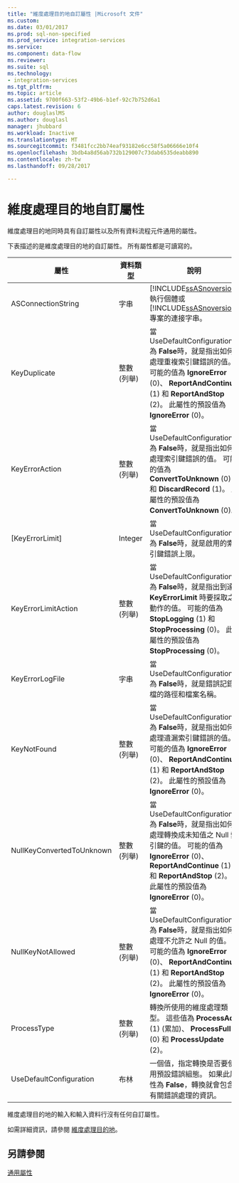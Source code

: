 ```yaml
---
title: "維度處理目的地自訂屬性 |Microsoft 文件"
ms.custom: 
ms.date: 03/01/2017
ms.prod: sql-non-specified
ms.prod_service: integration-services
ms.service: 
ms.component: data-flow
ms.reviewer: 
ms.suite: sql
ms.technology:
- integration-services
ms.tgt_pltfrm: 
ms.topic: article
ms.assetid: 9700f663-53f2-49b6-b1ef-92c7b752d6a1
caps.latest.revision: 6
author: douglaslMS
ms.author: douglasl
manager: jhubbard
ms.workload: Inactive
ms.translationtype: MT
ms.sourcegitcommit: f3481fcc2bb74eaf93182e6cc58f5a06666e10f4
ms.openlocfilehash: 3bdb4a8d56ab732b129007c73dab6535deabb890
ms.contentlocale: zh-tw
ms.lasthandoff: 09/28/2017

---
```

# <a name="dimension-processing-destination-custom-properies"></a>維度處理目的地自訂屬性
  維度處理目的地同時具有自訂屬性以及所有資料流程元件通用的屬性。  
  
 下表描述的是維度處理目的地的自訂屬性。 所有屬性都是可讀寫的。  
  
|屬性|資料類型|說明|  
|--------------|---------------|-----------------|  
|ASConnectionString|字串|[!INCLUDE[ssASnoversion](../../includes/ssasnoversion-md.md)] 執行個體或 [!INCLUDE[ssASnoversion](../../includes/ssasnoversion-md.md)] 專案的連接字串。|  
|KeyDuplicate|整數 (列舉)|當 UseDefaultConfiguration 為 **False**時，就是指出如何處理重複索引鍵錯誤的值。 可能的值為 **IgnoreError** (0)、 **ReportAndContinue** (1) 和 **ReportAndStop** (2)。 此屬性的預設值為 **IgnoreError** (0)。|  
|KeyErrorAction|整數 (列舉)|當 UseDefaultConfiguration 為 **False**時，就是指出如何處理索引鍵錯誤的值。 可能的值為 **ConvertToUnknown** (0) 和 **DiscardRecord** (1)。 此屬性的預設值為 **ConvertToUnknown** (0)。|  
|[KeyErrorLimit]|Integer|當 UseDefaultConfiguration 為 **False**時，就是啟用的索引鍵錯誤上限。|  
|KeyErrorLimitAction|整數 (列舉)|當 UseDefaultConfiguration 為 **False**時，就是指出到達 **KeyErrorLimit** 時要採取之動作的值。 可能的值為 **StopLogging** (1) 和 **StopProcessing** (0)。 此屬性的預設值為 **StopProcessing** (0)。|  
|KeyErrorLogFile|字串|當 UseDefaultConfiguration 為 **False**時，就是錯誤記錄檔的路徑和檔案名稱。|  
|KeyNotFound|整數 (列舉)|當 UseDefaultConfiguration 為 **False**時，就是指出如何處理遺漏索引鍵錯誤的值。 可能的值為 **IgnoreError** (0)、 **ReportAndContinue** (1) 和 **ReportAndStop** (2)。 此屬性的預設值為 **IgnoreError** (0)。|  
|NullKeyConvertedToUnknown|整數 (列舉)|當 UseDefaultConfiguration 為 **False**時，就是指出如何處理轉換成未知值之 Null 索引鍵的值。 可能的值為 **IgnoreError** (0)、 **ReportAndContinue** (1) 和 **ReportAndStop** (2)。 此屬性的預設值為 **IgnoreError** (0)。|  
|NullKeyNotAllowed|整數 (列舉)|當 UseDefaultConfiguration 為 **False**時，就是指出如何處理不允許之 Null 的值。 可能的值為 **IgnoreError** (0)、 **ReportAndContinue** (1) 和 **ReportAndStop** (2)。 此屬性的預設值為 **IgnoreError** (0)。|  
|ProcessType|整數 (列舉)|轉換所使用的維度處理類型。 這些值為 **ProcessAdd** (1) (累加)、 **ProcessFull** (0) 和 **ProcessUpdate** (2)。|  
|UseDefaultConfiguration|布林|一個值，指定轉換是否要使用預設錯誤組態。 如果此屬性為 **False**，轉換就會包含有關錯誤處理的資訊。|  
  
 維度處理目的地的輸入和輸入資料行沒有任何自訂屬性。  
  
 如需詳細資訊，請參閱 [維度處理目的地](../../integration-services/data-flow/dimension-processing-destination.md)。  
  
## <a name="see-also"></a>另請參閱  
 [通用屬性](http://msdn.microsoft.com/library/51973502-5cc6-4125-9fce-e60fa1b7b796)  
  
  

